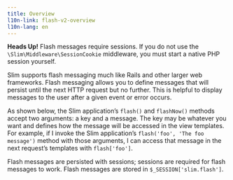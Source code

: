 ```yaml
---
title: Overview
l10n-link: flash-v2-overview
l10n-lang: en
---
```

<div class="alert alert-info">
    <strong>Heads Up!</strong> Flash messages require sessions. If you do not use the
    <code>\Slim\Middleware\SessionCookie</code> middleware, you must start a native PHP session yourself.
</div>

Slim supports flash messaging much like Rails and other larger web frameworks. Flash messaging allows you to define
messages that will persist until the next HTTP request but no further. This is helpful to display messages to the user
after a given event or error occurs.

As shown below, the Slim application’s `flash()` and `flashNow()` methods accept two arguments: a key and a message.
The key may be whatever you want and defines how the message will be accessed in the view templates. For example,
if I invoke the Slim application’s `flash('foo', 'The foo message')` method with those arguments, I can access that
message in the next request’s templates with `flash['foo']`.

Flash messages are persisted with sessions; sessions are required for flash messages to work. Flash messages are
stored in `$_SESSION['slim.flash']`.
